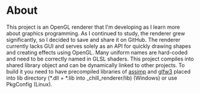 # About
This project is an OpenGL renderer that I'm developing as I learn more about graphics programming. As I continued to study, the renderer grew significantly, so I decided to save and share it on GitHub. The renderer currently lacks GUI and serves solely as an API for quickly drawing shapes and creating effects using OpenGL. Many uniform names are hard-coded and need to be correctly named in GLSL shaders. This project compiles into shared library object and can be dynamically linked to other projects. To build it you need to have precompiled libraries of [assimp](https://github.com/assimp/assimp) and [glfw3](https://github.com/glfw/glfw) placed into lib directory (*.dll + *.lib into _chill_renderer/lib) (Windows) or use PkgConfig (Linux).
